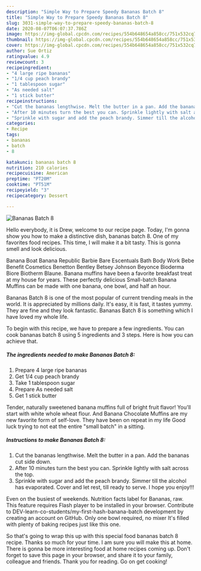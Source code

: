```yaml
---
description: "Simple Way to Prepare Speedy Bananas Batch 8"
title: "Simple Way to Prepare Speedy Bananas Batch 8"
slug: 3031-simple-way-to-prepare-speedy-bananas-batch-8
date: 2020-08-07T06:07:37.786Z
image: https://img-global.cpcdn.com/recipes/554b648654a858cc/751x532cq70/bananas-batch-8-recipe-main-photo.jpg
thumbnail: https://img-global.cpcdn.com/recipes/554b648654a858cc/751x532cq70/bananas-batch-8-recipe-main-photo.jpg
cover: https://img-global.cpcdn.com/recipes/554b648654a858cc/751x532cq70/bananas-batch-8-recipe-main-photo.jpg
author: Sue Ortiz
ratingvalue: 4.9
reviewcount: 3
recipeingredient:
- "4 large ripe bananas"
- "1/4 cup peach brandy"
- "1 tablespoon sugar"
- "As needed salt"
- "1 stick butter"
recipeinstructions:
- "Cut the bananas lengthwise. Melt the butter in a pan. Add the bananas cut side down."
- "After 10 minutes turn the best you can. Sprinkle lightly with salt across the top."
- "Sprinkle with sugar and add the peach brandy. Simmer till the alcohol has evaporated. Cover and let rest, till ready to serve. I hope you enjoy!!!"
categories:
- Recipe
tags:
- bananas
- batch
- 8

katakunci: bananas batch 8 
nutrition: 210 calories
recipecuisine: American
preptime: "PT20M"
cooktime: "PT51M"
recipeyield: "3"
recipecategory: Dessert

---
```



![Bananas Batch 8](https://img-global.cpcdn.com/recipes/554b648654a858cc/751x532cq70/bananas-batch-8-recipe-main-photo.jpg)

Hello everybody, it is Drew, welcome to our recipe page. Today, I'm gonna show you how to make a distinctive dish, bananas batch 8. One of my favorites food recipes. This time, I will make it a bit tasty. This is gonna smell and look delicious.

Banana Boat Banana Republic Barbie Bare Escentuals Bath Body Work Bebe Benefit Cosmetics Benetton Bentley Betsey Johnson Beyonce Bioderma Biore Biotherm Blaune. Banana muffins have been a favorite breakfast treat at my house for years. These perfectly delicious Small-batch Banana Muffins can be made with one banana, one bowl, and half an hour.

Bananas Batch 8 is one of the most popular of current trending meals in the world. It is appreciated by millions daily. It's easy, it is fast, it tastes yummy. They are fine and they look fantastic. Bananas Batch 8 is something which I have loved my whole life.


To begin with this recipe, we have to prepare a few ingredients. You can cook bananas batch 8 using 5 ingredients and 3 steps. Here is how you can achieve that.

<!--inarticleads1-->

##### The ingredients needed to make Bananas Batch 8:

1. Prepare 4 large ripe bananas
1. Get 1/4 cup peach brandy
1. Take 1 tablespoon sugar
1. Prepare As needed salt
1. Get 1 stick butter


Tender, naturally sweetened banana muffins full of bright fruit flavor! You&#39;ll start with white whole wheat flour. And Banana Chocolate Muffins are my new favorite form of self-love. They have been on repeat in my life Good luck trying to not eat the entire &#34;small batch&#34; in a sitting. 

<!--inarticleads2-->

##### Instructions to make Bananas Batch 8:

1. Cut the bananas lengthwise. Melt the butter in a pan. Add the bananas cut side down.
1. After 10 minutes turn the best you can. Sprinkle lightly with salt across the top.
1. Sprinkle with sugar and add the peach brandy. Simmer till the alcohol has evaporated. Cover and let rest, till ready to serve. I hope you enjoy!!!


Even on the busiest of weekends. Nutrition facts label for Bananas, raw. This feature requires Flash player to be installed in your browser. Contribute to DEV-learn-co-students/my-first-hash-banana-batch development by creating an account on GitHub. Only one bowl required, no mixer It&#39;s filled with plenty of baking recipes just like this one. 

So that's going to wrap this up with this special food bananas batch 8 recipe. Thanks so much for your time. I am sure you will make this at home. There is gonna be more interesting food at home recipes coming up. Don't forget to save this page in your browser, and share it to your family, colleague and friends. Thank you for reading. Go on get cooking!
